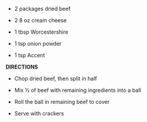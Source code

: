-   2 packages dried beef

-   2 8 oz cream cheese

-   1 tbsp Worcestershire

-   1 tsp onion powder

-   1 tsp Accent

**DIRECTIONS**

-   Chop dried beef, then split in half

-   Mix ½ of beef with remaining ingredients into a ball

-   Roll the ball in remaining beef to cover

-   Serve with crackers
